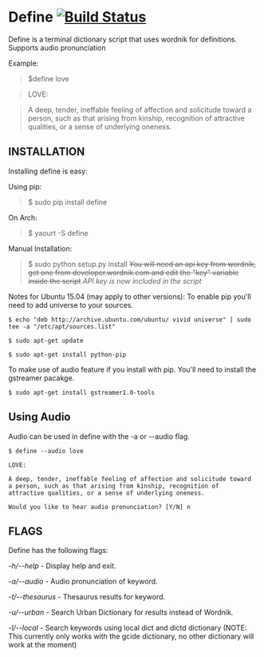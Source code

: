 Define [![Build Status][BS img]][Build Status]
=================

[Build Status]: https://travis-ci.org/shaggytwodope/define
[BS img]: https://api.travis-ci.org/shaggytwodope/define.png

Define is a terminal dictionary script that uses wordnik for
definitions. Supports audio pronunciation

Example:

>$define love

>LOVE:

>A deep, tender, ineffable feeling of affection and solicitude toward
>a person, such as that arising from kinship, recognition of
>attractive qualities, or a sense of underlying oneness.

## INSTALLATION

Installing define is easy:

Using pip:

>$ sudo pip install define

On Arch:

>$ yaourt -S define

Manual Installation:

>$ sudo python setup.py install
~~You will need an api key from wordnik, get one from
developer.wordnik.com and edit the "key" variable inside the script~~
*API key is now included in the script*

Notes for Ubuntu 15.04 (may apply to other versions):
    To enable pip you'll need to add universe to your sources.

    $ echo "deb http://archive.ubuntu.com/ubuntu/ vivid universe" | sudo tee -a "/etc/apt/sources.list"

    $ sudo apt-get update

    $ sudo apt-get install python-pip

To make use of audio feature if you install with pip. You'll need to install the gstreamer pacakge.

    $ sudo apt-get install gstreamer1.0-tools

## Using Audio

Audio can be used in define with the -a or --audio flag.

    $ define --audio love

    LOVE:

    A deep, tender, ineffable feeling of affection and solicitude toward
    a person, such as that arising from kinship, recognition of
    attractive qualities, or a sense of underlying oneness.

    Would you like to hear audio pronunciation? [Y/N] n

## FLAGS

Define has the following flags:

*-h/--help* - Display help and exit.

*-a/--audio* - Audio pronunciation of keyword.

*-t/--thesaurus* - Thesaurus results for keyword.

*-u/--urban* - Search Urban Dictionary for results instead of Wordnik.

*-l/--local* - Search keywords using local dict and dictd dictionary (NOTE: This currently only works with the gcide dictionary, no other dictionary will work at the moment)

